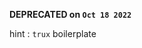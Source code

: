 **DEPRECATED on `Oct 18 2022`**

hint : `trux` boilerplate


<!--

# ⚛️ react-boilerplate

put here description about project/repo

## Menu

-   [screenshot](./screenshots/README.md)
-   [setup](./CRA.md)
-   [license](./LICENSE)

## TODO (after clone)

-   [ ] change project title
    -   [ ] [package](./package.json)
    -   [ ] [package-lock](./package-lock.json)
    -   [ ] [public/html](./public/index.html)
-   [ ] setup [stylesheets](./src/styles)
-   [ ] setup [routers](./src/router.js)
-   [ ] setup store management system (trux)
    -   [ ] update [stats](./src/store/stats.js)
    -   [ ] update [actions](./src/store/actions.js)
- [ ] take screenshot > save on [screenshot dir](./screenshots)
    - [ ] add to [screenshot readme](./screenshots/README.md)
## LICENSE

Under [MIT](./LICENSE) License


-->

